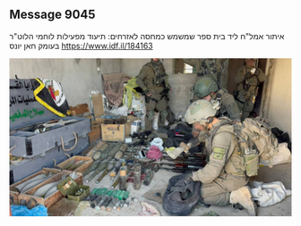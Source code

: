 ## Message 9045

איתור אמל"ח ליד בית ספר שמשמש כמחסה לאזרחים:
תיעוד מפעילות לוחמי הלוט"ר בעומק חאן יונס
https://www.idf.il/184163

![Photo](./9045/9045_photo.jpg)
